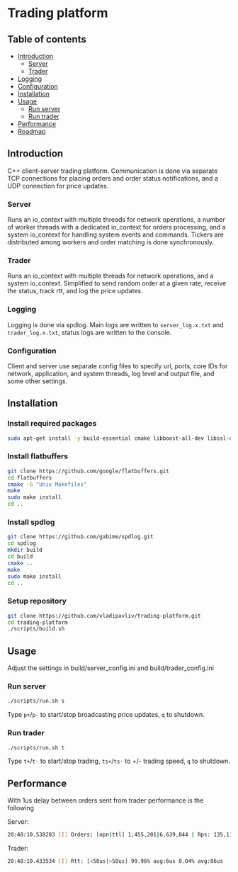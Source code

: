 # Trading platform

## Table of contents
- [Introduction](#introduction)
    - [Server](#server)
    - [Trader](#trader)
- [Logging](#logging)
- [Configuration](#configuration)
- [Installation](#installation)
- [Usage](#usage)
    - [Run server](#run-server)
    - [Run trader](#run-trader)
- [Performance](#performance)
- [Roadmap](#potential-future-roadmap)

## Introduction
C++ client-server trading platform. Communication is done via separate TCP connections for placing orders and order status notifications, and a UDP connection for price updates.

### Server
Runs an io_context with multiple threads for network operations, a number of worker threads with a dedicated io_context for orders processing, and a system io_context for handling system events and commands. Tickers are distributed among workers and order matching is done synchronously.

### Trader
Runs an io_context with multiple threads for network operations, and a system io_context. Simplified to send random order at a given rate, receive the status, track rtt, and log the price updates.

### Logging
Logging is done via spdlog. Main logs are written to `server_log.x.txt` and `trader_log.x.txt`, status logs are written to the console.

### Configuration
Client and server use separate config files to specify url, ports, core IDs for network, application, and system threads, log level and output file, and some other settings.

## Installation

### Install required packages
```bash
sudo apt-get install -y build-essential cmake libboost-all-dev libssl-dev libpqxx-dev
```
### Install flatbuffers
```bash
git clone https://github.com/google/flatbuffers.git
cd flatbuffers
cmake -G "Unix Makefiles"
make
sudo make install
cd ..
```
### Install spdlog
```bash
git clone https://github.com/gabime/spdlog.git
cd spdlog
mkdir build
cd build
cmake ..
make
sudo make install
cd ..
```
### Setup repository
```bash
git clone https://github.com/vladipavliv/trading-platform.git
cd trading-platform
./scripts/build.sh
```

## Usage
Adjust the settings in build/server_config.ini and build/trader_config.ini

### Run server
```bash
./scripts/run.sh s
```
Type `p+`/`p-` to start/stop broadcasting price updates, `q` to shutdown.

### Run trader
```bash
./scripts/run.sh t
```
Type `t+`/`t-` to start/stop trading, `ts+`/`ts-` to +/- trading speed, `q` to shutdown.

## Performance
With 1us delay between orders sent from trader performance is the following

Server:
```bash
20:48:10.538203 [I] Orders: [opn|ttl] 1,455,201|6,639,844 | Rps: 135,116
```
Trader:
```bash
20:48:10.433534 [I] Rtt: [<50us|>50us] 99.96% avg:6us 0.04% avg:86us
```
